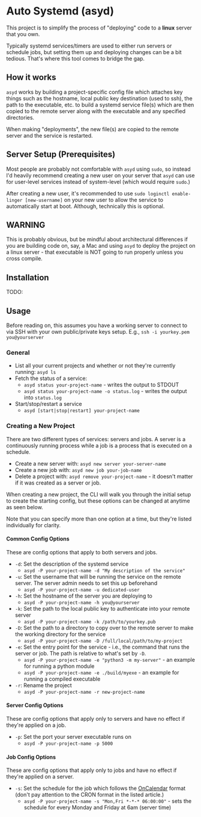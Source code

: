 # Auto Systemd (asyd)
This project is to simplify the process of "deploying" code to a **linux** server that you own.

Typically systemd services/timers are used to either run servers or schedule jobs, but setting them up and deploying changes can be a bit tedious. That's where this tool comes to bridge the gap.

## How it works
`asyd` works by building a project-specific config file which attaches key things such as the hostname, local public key destination (used to ssh), the path to the executable, etc. to build a systemd service file(s) which are then copied to the remote server along with the executable and any specified directories.

When making "deployments", the new file(s) are copied to the remote server and the service is restarted.

## Server Setup (Prerequisites)
Most people are probably not comfortable with `asyd` using `sudo`, so instead I'd heavily recommend creating a new user on your server that `asyd` can use for user-level services instead of system-level (which would require `sudo`.)

After creating a new user, it's recommended to use `sudo loginctl enable-linger [new-username]` on your new user to allow the service to automatically start at boot. Although, technically this is optional.

## WARNING
This is probably obvious, but be mindful about architectural differences if you are building code on, say, a Mac and using `asyd` to deploy the project on a linux server - that executable is NOT going to run properly unless you cross compile.

## Installation
TODO:

## Usage
Before reading on, this assumes you have a working server to connect to via SSH with your own public/private keys setup. E.g., `ssh -i yourkey.pem you@yourserver`

### General
* List all your current projects and whether or not they're currently running: `asyd ls`
* Fetch the status of a service:
    * `asyd status your-project-name` - writes the output to STDOUT
    * `asyd status your-project-name -o status.log` - writes the output into `status.log`
* Start/stop/restart a service
    * `asyd [start|stop|restart] your-project-name`

### Creating a New Project
There are two different types of services: servers and jobs. A server is a continuously running process while a job is a process that is executed on a schedule.

* Create a new server with: `asyd new server your-server-name`
* Create a new job with: `asyd new job your-job-name`
* Delete a project with: `asyd remove your-project-name` - it doesn't matter if it was created as a server or job.

When creating a new project, the CLI will walk you through the initial setup to create the starting config, but these options can be changed at anytime as seen below.

Note that you can specify more than one option at a time, but they're listed individually for clarity.

#### Common Config Options
These are config options that apply to both servers and jobs.
* `-d`: Set the description of the systemd service
    * `asyd -P your-project-name -d "My description of the service"`
* `-u`: Set the username that will be running the service on the remote server. The server admin needs to set this up beforehand
    * `asyd -P your-project-name -u dedicated-user`
* `-h`: Set the hostname of the server you are deploying to
    * `asyd -P your-project-name -h you@yourserver`
* `-k`: Set the path to the local public key to authenticate into your remote server
    * `asyd -P your-project-name -k /path/to/yourkey.pub`
* `-D`: Set the path to a directory to copy over to the remote server to make the working directory for the service
    * `asyd -P your-project-name -D /full/local/path/to/my-project`
* `-e`: Set the entry point for the service - i.e., the command that runs the server or job. The path is relative to what's set by `-D`.
    * `asyd -P your-project-name -e "python3 -m my-server"` - an example for running a python module
    * `asyd -P your-project-name -e ./build/myexe` - an example for running a compiled executable
* `-r`: Rename the project
    * `asyd -P your-project-name -r new-project-name`

#### Server Config Options
These are config options that apply only to servers and have no effect if they're applied on a job.
* `-p`: Set the port your server executable runs on
    * `asyd -P your-project-name -p 5000`

#### Job Config Options
These are config options that apply only to jobs and have no effect if they're applied on a server.
* `-s`: Set the schedule for the job which follows the [OnCalendar](https://silentlad.com/systemd-timers-oncalendar-(cron)-format-explained) format (don't pay attention to the CRON format in the listed article.)
    * `asyd -P your-project-name -s "Mon,Fri *-*-* 06:00:00"` - sets the schedule for every Monday and Friday at 6am (server time)
